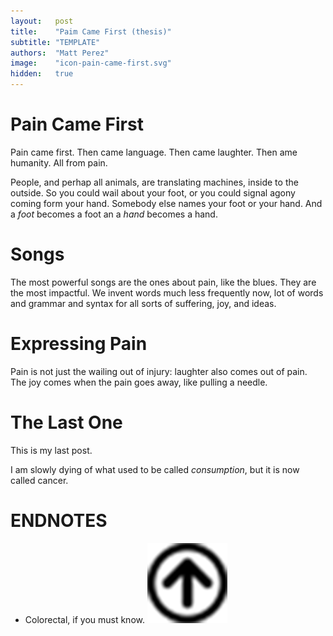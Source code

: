 ```yaml
---
layout:   post
title:    "Paim Came First (thesis)"
subtitle: "TEMPLATE"
authors:  "Matt Perez"
image:    "icon-pain-came-first.svg"
hidden:   true
---
```


<div style='display:none; '>
 <p>Pain came first, thn came humanity</p>
</div>

<h1>Pain Came First</h1>
 <p>Pain came first. Then came language. Then came laughter. Then ame humanity. All from pain.</p>

 <p>People, and perhap all animals, are translating machines, inside to the outside. So you could wail about your foot, or you could signal agony coming form your hand. Somebody else names your foot or your hand. And a <em>foot</em> becomes a foot an a <em>hand</em> becomes a hand.</p>

<h1>Songs</h1>
 <p>The most powerful songs are the ones about pain, like the blues. They are the most impactful. We invent words much less frequently now, lot of words and grammar and syntax for all sorts of suffering, joy, and ideas.</p>

<h1>Expressing Pain</h1>

 <p>Pain is not just the wailing out of injury: laughter also comes out of pain. The joy comes when the pain goes away, like pulling a needle.</p>
 
 <h1>The Last One</h1>
  <p>This is my last post.</p>
  <p>I am slowly dying of what used to be called <em>consumption</em>, but it is now called cancer.</p>

<h1 class="_section">ENDNOTES</h1>
 <ul>
  <li id="en01">
   <p class="_list-item">
    Colorectal, if you must know.
    <a class="_uparrow" href="#bm01"><img src="/assets/img/arrow-up-icon.png"></a>
   </p>
  </li>
 </ul>